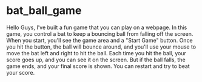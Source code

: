 # bat_ball_game
Hello Guys, I've built a fun game that you can play on a webpage. In this game, you control a bat to keep a bouncing ball from falling off the screen. When you start, you'll see the game area and a "Start Game" button. Once you hit the button, the ball will bounce around, and you'll use your mouse to move the bat left and right to hit the ball. Each time you hit the ball, your score goes up, and you can see it on the screen. But if the ball falls, the game ends, and your final score is shown. You can restart and try to beat your score. 